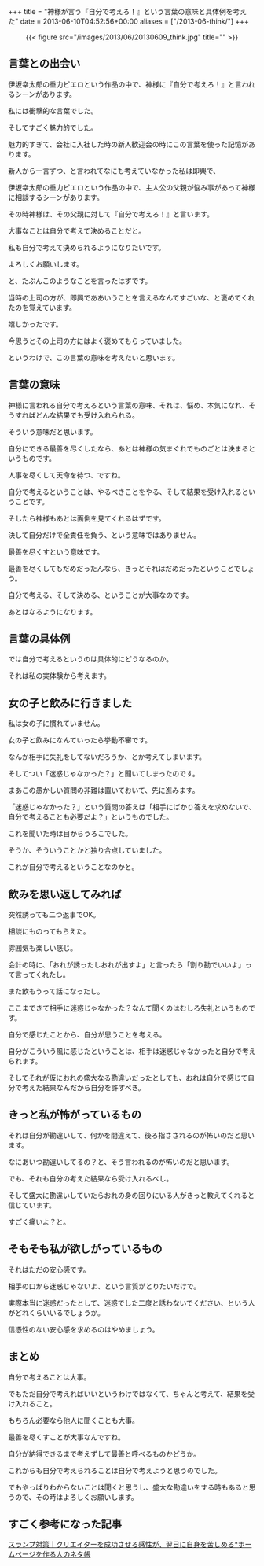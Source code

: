 +++
title = "神様が言う『自分で考えろ！』という言葉の意味と具体例を考えた"
date = 2013-06-10T04:52:56+00:00
aliases = ["/2013-06-think/"]
+++

</p> <div style="text-align: center;">
  {{< figure src="/images/2013/06/20130609_think.jpg" title="" >}}
</div></a>

## 言葉との出会い

伊坂幸太郎の重力ピエロという作品の中で、神様に『自分で考えろ！』と言われるシーンがあります。

私には衝撃的な言葉でした。

そしてすごく魅力的でした。

魅力的すぎて、会社に入社した時の新人歓迎会の時にこの言葉を使った記憶があります。

新人から一言ずつ、と言われてなにも考えていなかった私は即興で、

伊坂幸太郎の重力ピエロという作品の中で、主人公の父親が悩み事があって神様に相談するシーンがあります。

その時神様は、その父親に対して『自分で考えろ！』と言います。

大事なことは自分で考えて決めることだと。

私も自分で考えて決められるようになりたいです。

よろしくお願いします。

と、たぶんこのようなことを言ったはずです。

当時の上司の方が、即興でああいうことを言えるなんてすごいな、と褒めてくれたのを覚えています。

嬉しかったです。

今思うとその上司の方にはよく褒めてもらっていました。

というわけで、この言葉の意味を考えたいと思います。

## 言葉の意味

神様に言われる自分で考えろという言葉の意味、それは、悩め、本気になれ、そうすればどんな結果でも受け入れられる。

そういう意味だと思います。

自分にできる最善を尽くしたなら、あとは神様の気まぐれでものごとは決まるというものです。

人事を尽くして天命を待つ、ですね。

自分で考えるということは、やるべきことをやる、そして結果を受け入れるということです。

そしたら神様もあとは面倒を見てくれるはずです。

決して自分だけで全責任を負う、という意味ではありません。

最善を尽くすという意味です。

最善を尽くしてもだめだったんなら、きっとそれはだめだったということでしょう。

自分で考える、そして決める、ということが大事なのです。

あとはなるようになります。

## 言葉の具体例

では自分で考えるというのは具体的にどうなるのか。

それは私の実体験から考えます。

## 女の子と飲みに行きました

私は女の子に慣れていません。

女の子と飲みになんていったら挙動不審です。

なんか相手に失礼をしてないだろうか、とか考えてしまいます。

そしてつい「迷惑じゃなかった？」と聞いてしまったのです。

まあこの愚かしい質問の非難は置いておいて、先に進みます。

「迷惑じゃなかった？」という質問の答えは「相手にばかり答えを求めないで、自分で考えることも必要だよ？」というものでした。

これを聞いた時は目からうろこでした。

そうか、そういうことかと独り合点していました。

これが自分で考えるということなのかと。

## 飲みを思い返してみれば

突然誘っても二つ返事でOK。

相談にものってもらえた。

雰囲気も楽しい感じ。

会計の時に、「おれが誘ったしおれが出すよ」と言ったら「割り勘でいいよ」って言ってくれたし。

また飲もうって話になったし。

ここまできて相手に迷惑じゃなかった？なんて聞くのはむしろ失礼というものです。

自分で感じたことから、自分が思うことを考える。

自分がこういう風に感じたということは、相手は迷惑じゃなかったと自分で考えられます。

そしてそれが仮におれの盛大なる勘違いだったとしても、おれは自分で感じて自分で考えた結果なんだから自分を許すべき。

## きっと私が怖がっているもの

それは自分が勘違いして、何かを間違えて、後ろ指さされるのが怖いのだと思います。

なにあいつ勘違いしてるの？と、そう言われるのが怖いのだと思います。

でも、それも自分の考えた結果なら受け入れるべし。

そして盛大に勘違いしていたらおれの身の回りにいる人がきっと教えてくれると信じています。

すごく痛いよ？と。

## そもそも私が欲しがっているもの

それはただの安心感です。

相手の口から迷惑じゃないよ、という言質がとりたいだけで。

実際本当に迷惑だったとして、迷惑でした二度と誘わないでください、という人がどれくらいいるでしょうか。

信憑性のない安心感を求めるのはやめましょう。

## まとめ

自分で考えることは大事。

でもただ自分で考えればいいというわけではなくて、ちゃんと考えて、結果を受け入れること。

もちろん必要なら他人に聞くことも大事。

最善を尽くすことが大事なんですね。

自分が納得できるまで考えずして最善と呼べるものかどうか。

これからも自分で考えられることは自分で考えようと思うのでした。

でもやっぱりわからないことは聞くと思うし、盛大な勘違いをする時もあると思うので、その時はよろしくお願いします。

## すごく参考になった記事

[スランプ対策｜クリエイターを成功させる感性が、翌日に自身を苦しめる*ホームページを作る人のネタ帳](http://e0166.blog89.fc2.com/blog-entry-1090.html)
